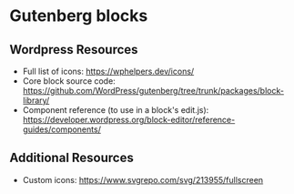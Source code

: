 # Gutenberg blocks

## Wordpress Resources

- Full list of icons: https://wphelpers.dev/icons/
- Core block source code: https://github.com/WordPress/gutenberg/tree/trunk/packages/block-library/
- Component reference (to use in a block's edit.js): https://developer.wordpress.org/block-editor/reference-guides/components/

## Additional Resources

- Custom icons: https://www.svgrepo.com/svg/213955/fullscreen

